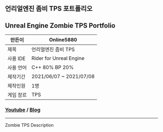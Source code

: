 ## 언리얼엔진 좀비 TPS 포트폴리오 
 Unreal Engine Zombie TPS Portfolio
---
만든이|Online5880
---|---|
제목|언리얼엔진 좀비 TPS
사용 IDE|Rider for Unreal Engine
사용 언어|C++ 80% BP 20%
제작기간|2021/06/07 ~ 2021/07/08
제작인원|1명
게임 장르|TPS
### [Youtube](https://www.youtube.com/watch?v=kStbSjYVQe8&t=15s) / [Blog](https://online-unreal.tistory.com/)
---
Zombie TPS Description
